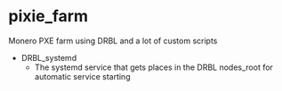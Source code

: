 # pixie_farm
Monero PXE farm using DRBL and a lot of custom scripts

* DRBL_systemd
  * The systemd service that gets places in the DRBL nodes_root for automatic service starting
